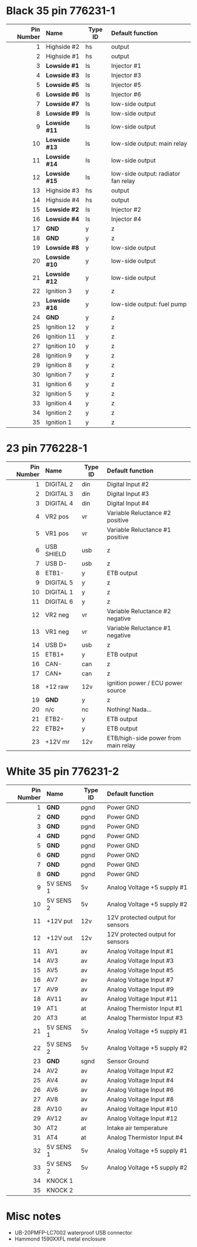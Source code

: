 





# Black 35 pin 776231-1

|Pin Number|Name      | Type ID | Default function                   |
| ---:|:------------- | ----- |:------------------------------------ |
|  1  |Highside #2    | hs    | output                               |
|  2  |Highside #1    | hs    | output                               |
|  3  |**Lowside #1** | ls    | Injector #1                          |
|  4  |**Lowside #3** | ls    | Injector #3                          |
|  5  |**Lowside #5** | ls    | Injector #5                          |
|  6  |**Lowside #6** | ls    | Injector #6                          |
|  7  |**Lowside #7** | ls    | low-side output                      |
|  8  |**Lowside #9** | ls    | low-side output                      |
|  9  |**Lowside #11**| ls    | low-side output                      |
| 10  |**Lowside #13**| ls    | low-side output: main relay          |
| 11  |**Lowside #14**| ls    | low-side output                      |
| 12  |**Lowside #15**| ls    | low-side output: radiator fan relay  |
| 13  |Highside #3    | hs    | output                               |
| 14  |Highside #4    | hs    | output                               |
| 15  |**Lowside #2** | ls    | Injector #2                          |
| 16  |**Lowside #4** | ls    | Injector #4                          |
| 17  | **GND**       | y     |z                                     |
| 18  | **GND**       | y     |z                                     |
| 19  |**Lowside #8** | y     | low-side output                      |
| 20  |**Lowside #10**| y     | low-side output                      |
| 21  |**Lowside #12**| y     | low-side output                      |
| 22  | Ignition 3    | y     |z                                     |
| 23  |**Lowside #16**| y     | low-side output: fuel pump           |
| 24  | **GND**       | y     |z                                     |
| 25  | Ignition 12   | y     |z                                     |
| 26  | Ignition 11   | y     |z                                     |
| 27  | Ignition 10   | y     |z                                     |
| 28  | Ignition 9    | y     |z                                     |
| 29  | Ignition 8    | y     |z                                     |
| 30  | Ignition 7    | y     |z                                     |
| 31  | Ignition 6    | y     |z                                     |
| 32  | Ignition 5    | y     |z                                     |
| 33  | Ignition 4    | y     |z                                     |
| 34  | Ignition 2    | y     |z                                     |
| 35  | Ignition 1    | y     |z                                     |






# 23 pin 776228-1
|Pin Number|Name   | Type ID | Default function                   |
| ---:|:---------- | ----- |:------------------------------------ |
| 1   | DIGITAL 2  | din   | Digital Input #2                     |
| 2   | DIGITAL 3  | din   | Digital Input #3                     |
| 3   | DIGITAL 4  | din   | Digital Input #4                     |
| 4   | VR2 pos    | vr    | Variable Reluctance #2 positive      |
| 5   | VR1 pos    | vr    | Variable Reluctance #1 positive      |
| 6   | USB SHIELD | usb   |z                                     |
| 7   | USB D-     | usb   |z                                     |
| 8   | ETB1-      | y     | ETB output                           |
| 9   | DIGITAL 5  | y     |z                                     |
| 10  | DIGITAL 1  | y     |z                                     |
| 11  | DIGITAL 6  | y     |z                                     |
| 12  | VR2 neg    | vr    | Variable Reluctance #2 negative      |
| 13  | VR1 neg    | vr    | Variable Reluctance #1 negative      |
| 14  | USB D+     | usb   |z                                     |
| 15  | ETB1+      | y     | ETB output                           |
| 16  | CAN-       | can   |z                                     |
| 17  | CAN+       | can   |z                                     |
| 18  | +12 raw    | 12v   | ignition power / ECU power source    |
| 19  | **GND**    | y     |z                                     |
| 20  | n/c        | nc    | Nothing! Nada...                     |
| 21  | ETB2-      | y     | ETB output                           |
| 22  | ETB2+      | y     | ETB output                           |
| 23  | +12V mr    | 12v   | ETB/high-side power from main relay |




# White 35 pin 776231-2
|Pin Number|Name   | Type ID | Default function                   |
| ---:|:---------- | ----- |:------------------------------------ |
| 1   | **GND**    | pgnd  | Power GND                            |
| 2   | **GND**    | pgnd  | Power GND                            |
| 3   | **GND**    | pgnd  | Power GND                            |
| 4   | **GND**    | pgnd  | Power GND                            |
| 5   | **GND**    | pgnd  | Power GND                            |
| 6   | **GND**    | pgnd  | Power GND                            |
| 7   | **GND**    | pgnd  | Power GND                            |
| 8   | **GND**    | pgnd  | Power GND                            |
| 9   | 5V SENS 1  | 5v    | Analog Voltage +5 supply #1          |
| 10  | 5V SENS 2  | 5v    | Analog Voltage +5 supply #2          |
| 11  | +12V put   | 12v   | 12V protected output for sensors     |
| 12  | +12V out   | 12v   | 12V protected output for sensors     |
| 11  | AV1        | av    | Analog Voltage Input #1              |
| 14  | AV3        | av    | Analog Voltage Input #3              |
| 15  | AV5        | av    | Analog Voltage Input #5              |
| 16  | AV7        | av    | Analog Voltage Input #7              |
| 17  | AV9        | av    | Analog Voltage Input #9              |
| 18  | AV11       | av    | Analog Voltage Input #11             |  
| 19  | AT1        | at    | Analog Thermistor Input #1           |
| 20  | AT3        | at    | Analog Thermistor Input #3           |
| 21  | 5V SENS 1  | 5v    | Analog Voltage +5 supply #1          |
| 22  | 5V SENS 2  | 5v    | Analog Voltage +5 supply #2          |
| 23  | **GND**    | sgnd  | Sensor Ground                        |
| 24  | AV2        | av    | Analog Voltage Input #2              |
| 25  | AV4        | av    | Analog Voltage Input #4              |
| 26  | AV6        | av    | Analog Voltage Input #6              |
| 27  | AV8        | av    | Analog Voltage Input #8              |
| 28  | AV10       | av    | Analog Voltage Input #10             |
| 29  | AV12       | av    | Analog Voltage Input #12             |
| 30  | AT2        | at    | Intake air temperature               |
| 31  | AT4        | at    | Analog Thermistor Input #4           |
| 32  | 5V SENS 1  | 5v    | Analog Voltage +5 supply #1          |
| 33  | 5V SENS 2  | 5v    | Analog Voltage +5 supply #2          |
| 34  | KNOCK 1    |       |                                      |
| 35  | KNOCK 2    |       |                                      |


# Misc notes
- UB-20PMFP-LC7002 waterproof USB connector
- Hammond 1590XXFL metal enclosure
